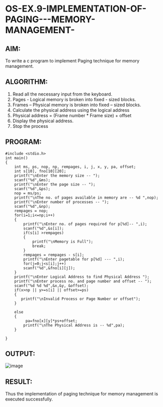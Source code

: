 # OS-EX.9-IMPLEMENTATION-OF-PAGING---MEMORY-MANAGEMENT-

## AIM:
To write a c program to implement Paging technique for memory management.

## ALGORITHM:

1. Read all the necessary input from the keyboard.
2. Pages - Logical memory is broken into fixed - sized blocks.
3. Frames – Physical memory is broken into fixed – sized blocks.
4. Calculate the physical address using the logical address
5. Physical address = (Frame number * Frame size) + offset
6. Display the physical address.
7. Stop the process


## PROGRAM:
```
#include <stdio.h>
int main()
{
    int ms, ps, nop, np, rempages, i, j, x, y, pa, offset;
    int s[10], fno[10][20];
    printf("\nEnter the memory size -- ");
    scanf("%d",&ms);
    printf("\nEnter the page size -- ");
    scanf("%d",&ps);
    nop = ms/ps;
    printf("\nThe no. of pages available in memory are -- %d ",nop);
    printf("\nEnter number of processes -- ");
    scanf("%d",&np);
    rempages = nop;
    for(i=1;i<=np;i++)
    {
        printf("\nEnter no. of pages required for p[%d]-- ",i);
        scanf("%d",&s[i]);
        if(s[i] >rempages)
        {
            printf("\nMemory is Full");
            break;
        }
        rempages = rempages - s[i];
        printf("\nEnter pagetable for p[%d] --- ",i);
        for(j=0;j<s[i];j++)
        scanf("%d",&fno[i][j]);
    }
    printf("\nEnter Logical Address to find Physical Address ");
    printf("\nEnter process no. and page number and offset -- ");
    scanf("%d %d %d",&x,&y, &offset);
    if(x>np || y>=s[i] || offset>=ps)
    {
       printf("\nInvalid Process or Page Number or offset"); 
    }
        
    else
    { 
         pa=fno[x][y]*ps+offset;
        printf("\nThe Physical Address is -- %d",pa);
    }
    
}

```
## OUTPUT:

![image](https://github.com/Jayabharathi3/OS-EX.9-IMPLEMENTATION-OF-PAGING---MEMORY-MANAGEMENT-/assets/120367796/27a5d5f9-072c-4508-be4e-72693aaf8739)


## RESULT:
Thus the implementation of paging technique for memory management is executed successfully.
